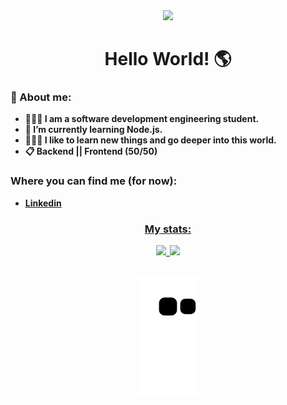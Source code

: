 <div align="center">
  <img src="https://media1.tenor.com/images/7a02a98776f6b89c59c3cf8fdbfa0e9b/tenor.gif?itemid=14522842">
  <h1>Hello World! 🌎</h1>
</div>

<div>
    <h3><b>💼 About me:</h3>
    <ul>
      <li>👨🏽‍🎓 I am a software development engineering student.</li> 
      <li>🧠 I’m currently learning Node.js.</li> 
      <li>👩🏻‍💻 I like to learn new things and go deeper into this world.</li> 
      <li>📋 Backend || Frontend (50/50)</li> 
    </ul>
    <h3><b>Where you can find me (for now):</h3>
    <ul>
      <li><a href="https://www.linkedin.com/in/jos%C3%A9-alfredo-mart%C3%ADnez-berm%C3%BAdez-182734224/">Linkedin</li>
    </ul>
</div> 

<div align="center">
  <h3><b>My stats:</h3>
  <img src="https://github-readme-stats.vercel.app/api?username=JoseABermudez57&theme=dark&show_icons=true">&nbsp;
  <img src="https://github-readme-stats.vercel.app/api/top-langs/?username=JoseABermudez57&theme=dark&show_icons=true">
</div><br>

<p align="center"><img src="https://github.com/JoseABermudez57/JoseABermudez57/blob/output/github-contribution-grid-snake.svg"></p>
